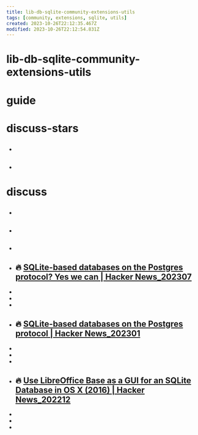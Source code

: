 ```yaml
---
title: lib-db-sqlite-community-extensions-utils
tags: [community, extensions, sqlite, utils]
created: 2023-10-26T22:12:35.467Z
modified: 2023-10-26T22:12:54.831Z
---
```


# lib-db-sqlite-community-extensions-utils

# guide

# discuss-stars
- ## 

- ## 
# discuss
- ## 

- ## 

- ## 

- ## 🔥 [SQLite-based databases on the Postgres protocol? Yes we can | Hacker News_202307](https://news.ycombinator.com/item?id=36582255)
- 
- 
- 

- ## 🔥 [SQLite-based databases on the Postgres protocol | Hacker News_202301](https://news.ycombinator.com/item?id=34517474)
- 
- 
- 

- ## 🔥 [Use LibreOffice Base as a GUI for an SQLite Database in OS X (2016) | Hacker News_202212](https://news.ycombinator.com/item?id=34137264)
- 
- 
- 
